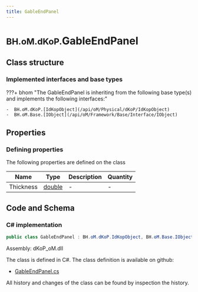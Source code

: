 ```yaml
---
title: GableEndPanel
---
```


# <small>BH.oM.dKoP.</small>**GableEndPanel**



## Class structure

### Implemented interfaces and base types

???+ bhom "The GableEndPanel is inheriting from the following base type(s) and implements the following interfaces:"

    -  BH.oM.dKoP.[IdKopObject](/api/oM/Physical/dKoP/IdKopObject)
    -  BH.oM.Base.[IObject](/api/oM/Framework/Base/Interface/IObject)


## Properties



### Defining properties

The following properties are defined on the class

| Name             | Type             | Description      | Quantity         |
|------------------|------------------|------------------|------------------|
| Thickness | [double](https://learn.microsoft.com/en-us/dotnet/api/System.Double?view=netstandard-2.0) | - | - |


## Code and Schema

### C# implementation

``` C# title="C#"
public class GableEndPanel : BH.oM.dKoP.IdKopObject, BH.oM.Base.IObject
```

Assembly: dKoP_oM.dll

The class is defined in C#. The class definition is available on github:

- [GableEndPanel.cs](https://github.com/BHoM/dKoP_Toolkit/blob/develop/dKoP_oM/Geometry\GableEndPanel.cs)

All history and changes of the class can be found by inspection the history.
